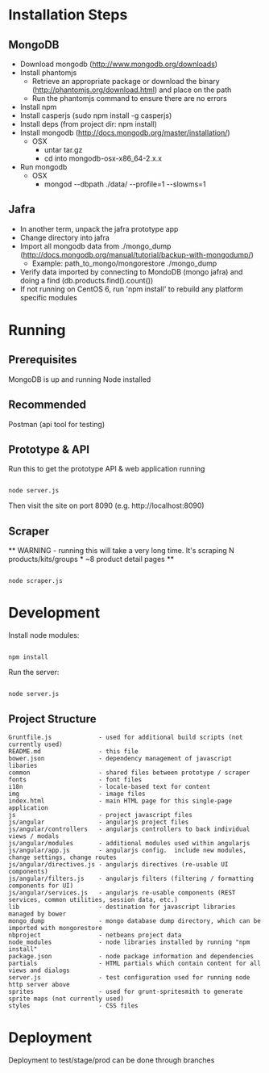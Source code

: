Installation Steps
==================

MongoDB
-------
* Download mongodb (http://www.mongodb.org/downloads)
* Install phantomjs
  * Retrieve an appropriate package or download the binary (http://phantomjs.org/download.html) and place on the path
  * Run the phantomjs command to ensure there are no errors
* Install npm
* Install casperjs (sudo npm install -g casperjs)
* Install deps (from project dir: npm install)
* Install mongodb (http://docs.mongodb.org/master/installation/)
  - OSX
    - untar tar.gz
    - cd into mongodb-osx-x86_64-2.x.x
* Run mongodb
  - OSX
    - mongod --dbpath ./data/ --profile=1 --slowms=1

Jafra
-----
* In another term, unpack the jafra prototype app
* Change directory into jafra
* Import all mongodb data from ./mongo_dump (http://docs.mongodb.org/manual/tutorial/backup-with-mongodump/)
  - Example: path_to_mongo/mongorestore ./mongo_dump
* Verify data imported by connecting to MondoDB (mongo jafra) and doing a find (db.products.find().count())
* If not running on CentOS 6, run 'npm install' to rebuild any platform specific modules


Running
=======

Prerequisites
-------------
MongoDB is up and running
Node installed

Recommended
-----------
Postman (api tool for testing)

Prototype & API
---------------
Run this to get the prototype API & web application running

<code>
node server.js
</code>

Then visit the site on port 8090 (e.g. http://localhost:8090)

Scraper
-------

** WARNING - running this will take a very long time.  It's scraping N products/kits/groups * ~8 product detail pages **

<code>
node scraper.js
</code>


Development
===========

Install node modules:

<code>
npm install
</code>

Run the server:

<code>
node server.js
</code>


Project Structure
-----------------

    Gruntfile.js             - used for additional build scripts (not currently used)
    README.md                - this file
    bower.json               - dependency management of javascript libaries
    common                   - shared files between prototype / scraper
    fonts                    - font files
    i18n                     - locale-based text for content
    img                      - image files
    index.html               - main HTML page for this single-page application
    js                       - project javascript files
    js/angular               - angularjs project files
    js/angular/controllers   - angularjs controllers to back individual views / modals
    js/angular/modules       - additional modules used within angularjs
    js/angular/app.js        - angularjs config.  include new modules, change settings, change routes
    js/angular/directives.js - angularjs directives (re-usable UI components)
    js/angular/filters.js    - angularjs filters (filtering / formatting components for UI)
    js/angular/services.js   - angularjs re-usable components (REST services, common utilities, session data, etc.)
    lib                      - destination for javascript libraries managed by bower
    mongo_dump               - mongo database dump directory, which can be imported with mongorestore
    nbproject                - netbeans project data
    node_modules             - node libraries installed by running "npm install"
    package.json             - node package information and dependencies
    partials                 - HTML partials which contain content for all views and dialogs
    server.js                - test configuration used for running node http server above
    sprites                  - used for grunt-spritesmith to generate sprite maps (not currently used)
    styles                   - CSS files

Deployment
==========

Deployment to test/stage/prod can be done through branches
